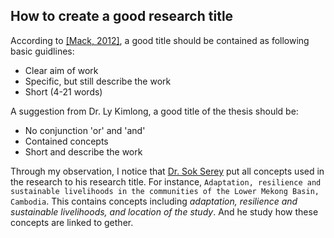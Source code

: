 ## How to create a good research title
According to [[Mack, 2012]](https://www.researchgate.net/profile/Chris-Mack-2/publication/278081968_How_to_write_a_good_scientific_paper_title_abstract_and_keywords/links/567c0f3008aebccc4e00dd21/How-to-write-a-good-scientific-paper-title-abstract-and-keywords.pdf#page=3.16), a good title should be contained as following basic guidlines:
- Clear aim of work
- Specific, but still describe the work
- Short (4-21 words)

A suggestion from Dr. Ly Kimlong, a good title of the thesis should be:
- No conjunction 'or' and 'and'
- Contained concepts
- Short and describe the work

Through my observation, I notice that [Dr. Sok Serey](https://scholar.google.com/scholar?hl=en&as_sdt=0%2C5&q=sok+serey&btnG=&oq=sok) put all concepts used in the research to his research title. For instance, `Adaptation, resilience and sustainable livelihoods in the communities of the Lower Mekong Basin, Cambodia`. This contains concepts including _adaptation, resilience and sustainable livelihoods, and location of the study_. And he study how these concepts are linked to gether. 
